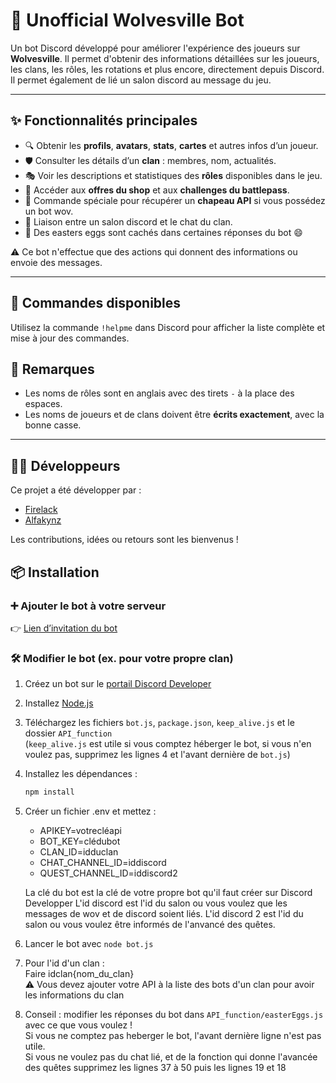 # 🤖 Unofficial Wolvesville Bot

Un bot Discord développé pour améliorer l'expérience des joueurs sur **Wolvesville**. Il permet d'obtenir des informations détaillées sur les joueurs, les clans, les rôles, les rotations et plus encore, directement depuis Discord. Il permet également de lié un salon discord au message du jeu.

---

## ✨ Fonctionnalités principales

- 🔍 Obtenir les **profils**, **avatars**, **stats**, **cartes** et autres infos d’un joueur.
- 🛡️ Consulter les détails d’un **clan** : membres, nom, actualités.
- 🎭 Voir les descriptions et statistiques des **rôles** disponibles dans le jeu.
- 🛒 Accéder aux **offres du shop** et aux **challenges du battlepass**.
- 🎁 Commande spéciale pour récupérer un **chapeau API** si vous possédez un bot wov.
- 📧 Liaison entre un salon discord et le chat du clan.
- 🎉 Des easters eggs sont cachés dans certaines réponses du bot 😄

⚠️ Ce bot n'effectue que des actions qui donnent des informations ou envoie des messages.

---

## 🧠 Commandes disponibles

Utilisez la commande `!helpme` dans Discord pour afficher la liste complète et mise à jour des commandes.

## 📌 Remarques

- Les noms de rôles sont en anglais avec des tirets `-` à la place des espaces.
- Les noms de joueurs et de clans doivent être **écrits exactement**, avec la bonne casse.

---

## 👨‍💻 Développeurs

Ce projet a été développer par :

- [Firelack](https://github.com/Firelack)
- [Alfakynz](https://github.com/Alfakynz)

Les contributions, idées ou retours sont les bienvenus !

## 📦 Installation

### ➕ Ajouter le bot à votre serveur

👉 [Lien d’invitation du bot](https://discord.com/oauth2/authorize?client_id=1165928098219433995&permissions=141312&integration_type=0&scope=bot)

### 🛠 Modifier le bot (ex. pour votre propre clan)

1. Créez un bot sur le [portail Discord Developer](https://discord.com/developers/applications)
2. Installez [Node.js](https://nodejs.org/)
3. Téléchargez les fichiers `bot.js`, `package.json`, `keep_alive.js` et le dossier `API_function`  \
(`keep_alive.js` est utile si vous comptez héberger le bot, si vous n'en voulez pas, supprimez les lignes 4 et l'avant dernière de `bot.js`)  
4. Installez les dépendances :
   ```bash
   npm install
   ```
5. Créer un fichier .env et mettez :

   - APIKEY=votrecléapi
   - BOT_KEY=clédubot
   - CLAN_ID=idduclan
   - CHAT_CHANNEL_ID=iddiscord
   - QUEST_CHANNEL_ID=iddiscord2

   La clé du bot est la clé de votre propre bot qu'il faut créer sur Discord Developper
   L'id discord est l'id du salon ou vous voulez que les messages de wov et de discord soient liés.
   L'id discord 2 est l'id du salon ou vous voulez être informés de l'anvancé des quêtes.

6. Lancer le bot avec `node bot.js`
7. Pour l'id d'un clan :\
    Faire idclan{nom_du_clan} \
   ⚠️ Vous devez ajouter votre API à la liste des bots d'un clan pour avoir les informations du clan
8. Conseil : modifier les réponses du bot dans `API_function/easterEggs.js` avec ce que vous voulez ! \
Si vous ne comptez pas heberger le bot, l'avant dernière ligne n'est pas utile. \
Si vous ne voulez pas du chat lié, et de la fonction qui donne l'avancée des quêtes supprimez les lignes 37 à 50 puis les lignes 19 et 18